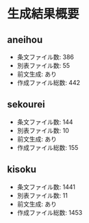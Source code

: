 # 生成結果概要

## aneihou
- 条文ファイル数: 386
- 別表ファイル数: 55
- 前文生成: あり
- 作成ファイル総数: 442

## sekourei
- 条文ファイル数: 144
- 別表ファイル数: 10
- 前文生成: あり
- 作成ファイル総数: 155

## kisoku
- 条文ファイル数: 1441
- 別表ファイル数: 11
- 前文生成: あり
- 作成ファイル総数: 1453
